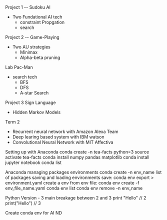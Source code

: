 Project 1 -- Sudoku AI

* Two Fundational AI tech
    - constraint Propgation
    - search

Project 2 -- Game-Playing

* Two AU strategies
    - Minimax
    - Alpha-beta pruning
    
Lab Pac-Man

* search tech
    - BFS
    - DFS
    - A-star Search

Project 3 Sign Language

* Hidden Markov Models

Term 2 

* Recurrent neural network with Amazon Alexa Team
* Deep learing based system with IBM watson
* Convolutional Neural Network with MIT Affectiva

Setting up with Anaconda
    conda create -n tea-facts python=3
    source activate tea-facts
    conda install numpy pandas matplotlib
    conda install jupyter notebook
    conda list

Anaconda
    managing packages
    environments
        conda create -n env_name list of packages
    saving and loading environments 
        save: conda env export > environment.yaml
        create a env from env file: conda env create -f env_file_name.yaml
        conda env list
        conda env remove -n env_name

Python Version - 3 
    main breakage between 2 and 3
        print "Hello" // 2
        print("Hello") // 3

Create conda env for AI ND

